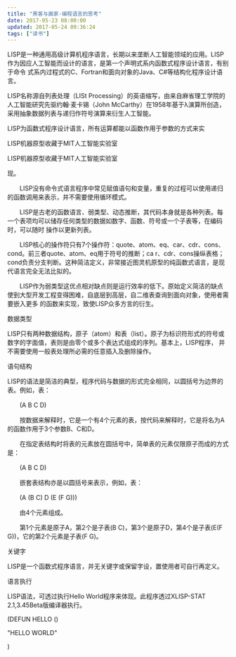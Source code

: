 ```yaml
---
title: "黑客与画家-编程语言的思考"
date: 2017-05-23 08:00:00
updated: 2017-05-24 09:36:24
tags: ["读书"]
---
```

LISP是一种通用高级计算机程序语言，长期以来垄断人工智能领域的应用。LISP作为因应人工智能而设计的语言，是第一个声明式系内函数式程序设计语言，有别于命令
式系内过程式的C、Fortran和面向对象的Java、C#等结构化程序设计语言。

LISP名称源自列表处理（LISt Processing）的英语缩写，由来自麻省理工学院的人工智能研究先驱约翰·麦卡锡（John
McCarthy）在1958年基于λ演算所创造，采用抽象数据列表与递归作符号演算来衍生人工智能。

  

LISP为函数式程序设计语言，所有运算都能以函数作用于参数的方式来实

LISP机器原型收藏于MIT人工智能实验室

LISP机器原型收藏于MIT人工智能实验室

现。

　　LISP没有命令式语言程序中常见赋值语句和变量，重复的过程可以使用递归的函数调用来表示，并不需要使用循环模式。

　　LISP是古老的函数语言、弱类型、动态推断，其代码本身就是各种列表。每一个表项均可以储存任何类型的数据如数字、函数、符号或一个子表等，在编码时，可以随时
操作以更新列表。

　　LISP核心的操作符只有7个操作符：quote、atom、eq、car、cdr、cons、cond。前三者quote、atom、eq用于符号的推断；ca
r、cdr、cons操纵表格；cond负责分支判断。这种简洁定义，非常接近图灵机原型的纯函数式语言，是现代语言完全无法比拟的。

　　LISP作为弱类型这优点相对缺点则是运行效率的低下。原始定义简洁的缺点使到大型开发工程变得困难，自底层到高层，自二维表查询到面向对象，使用者需要嵌入更多
的函数来实现，致使LISP众多方言的衍生。

数据类型

LISP只有两种数据结构，原子（atom）和表（list）。原子为标识符形式的符号或数字的字面值，表则是由零个或多个表达式组成的序列。基本上，LISP程序，
并不需要使用一般表处理所必需的任意插入及删除操作。

语句结构

LISP的语法是简洁的典型，程序代码与数据的形式完全相同，以圆括号为边界的表。例如，表：

　　(A B C D)

　　按数据来解释时，它是一个有4个元素的表，按代码来解释时，它是将名为A的函数作用于3个参数B、C和D。

　　在指定表结构时将表的元素放在圆括号中，简单表的元素仅限原子而成的方式是：

　　(A B C D)

　　嵌套表结构亦是以圆括号来表示，例如，表：

　　(A (B C) D (E (F G)))

　　由4个元素组成。

　　第1个元素是原子A，第2个是子表(B C)，第3个是原子D，第4个是子表(E(F G))，它的第2个元素是子表(F G)。

关键字

LISP是一个函数式程序语言，并无关键字或保留字设，置使用者可自行再定义。

语言执行

LISP语法，可透过执行Hello World程序来体现。此程序透过XLISP-STAT 2.1,3.45Beta版编译器执行。

(DEFUN HELLO ()



  "HELLO WORLD"



)

  

